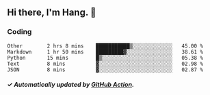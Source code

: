 ## Hi there, I'm Hang. 👋

### Coding

<!--START_SECTION:waka-->

```text
Other        2 hrs 8 mins    ███████████▒░░░░░░░░░░░░░   45.00 %
Markdown     1 hr 50 mins    █████████▓░░░░░░░░░░░░░░░   38.61 %
Python       15 mins         █▒░░░░░░░░░░░░░░░░░░░░░░░   05.38 %
Text         8 mins          ▓░░░░░░░░░░░░░░░░░░░░░░░░   02.98 %
JSON         8 mins          ▓░░░░░░░░░░░░░░░░░░░░░░░░   02.87 %
```

<!--END_SECTION:waka-->

##### ✓ Automatically updated by [GitHub Action](https://github.com/huhuhang/huhuhang/actions).

